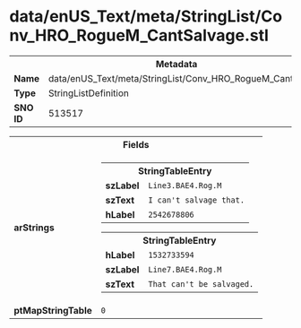 <h1>data/enUS_Text/meta/StringList/Conv_HRO_RogueM_CantSalvage.stl</h1><table><tr><th colspan="100%">Metadata</th></tr><tr><td><b>Name</b></td><td>data/enUS_Text/meta/StringList/Conv_HRO_RogueM_CantSalvage.stl</td></tr><tr><td><b>Type</b></td><td>StringListDefinition</td></tr><tr><td><b>SNO ID</b></td><td>513517</td></tr></table>

<table><tr><th colspan="100%">Fields</th></tr><tr><td><b>arStrings</b></td><td><table><tr><th colspan="100%">StringTableEntry</th></tr><tr><td><b>szLabel</b></td><td><code>Line3.BAE4.Rog.M</code></td></tr><tr><td><b>szText</b></td><td><code>I can't salvage that.</code></td></tr><tr><td><b>hLabel</b></td><td><code>2542678806</code></td></tr></table>


<table><tr><th colspan="100%">StringTableEntry</th></tr><tr><td><b>hLabel</b></td><td><code>1532733594</code></td></tr><tr><td><b>szLabel</b></td><td><code>Line7.BAE4.Rog.M</code></td></tr><tr><td><b>szText</b></td><td><code>That can't be salvaged.</code></td></tr></table>


</td></tr><tr><td><b>ptMapStringTable</b></td><td><code>0</code></td></tr></table>

